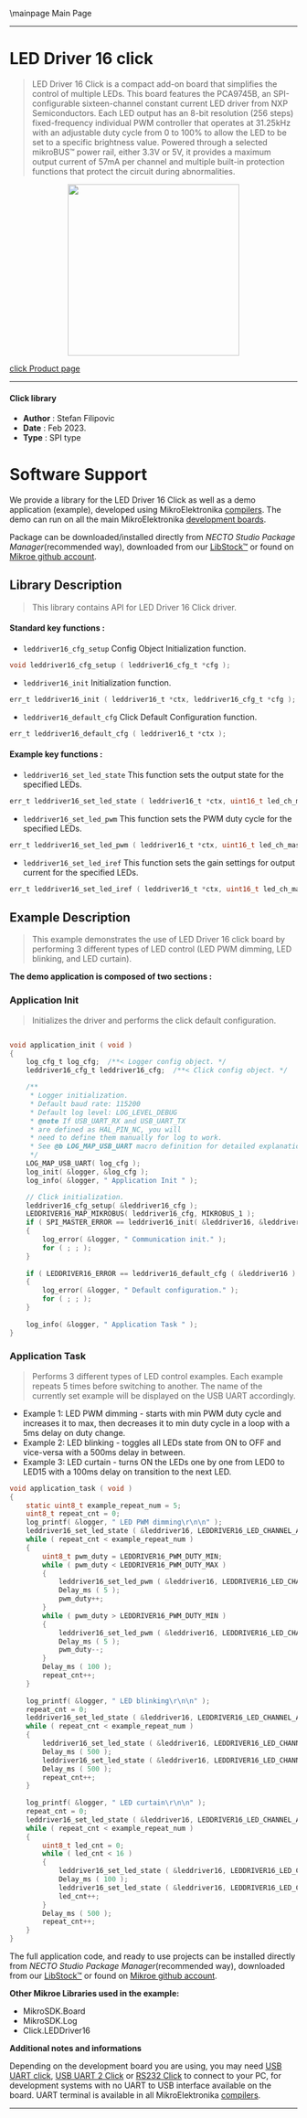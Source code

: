 \mainpage Main Page

---
# LED Driver 16 click

> LED Driver 16 Click is a compact add-on board that simplifies the control of multiple LEDs. This board features the PCA9745B, an SPI-configurable sixteen-channel constant current LED driver from NXP Semiconductors. Each LED output has an 8-bit resolution (256 steps) fixed-frequency individual PWM controller that operates at 31.25kHz with an adjustable duty cycle from 0 to 100% to allow the LED to be set to a specific brightness value. Powered through a selected mikroBUS™ power rail, either 3.3V or 5V, it provides a maximum output current of 57mA per channel and multiple built-in protection functions that protect the circuit during abnormalities.

<p align="center">
  <img src="https://download.mikroe.com/images/click_for_ide/leddriver16_click.png" height=300px>
</p>

[click Product page](https://www.mikroe.com/led-driver-16-click)

---


#### Click library

- **Author**        : Stefan Filipovic
- **Date**          : Feb 2023.
- **Type**          : SPI type


# Software Support

We provide a library for the LED Driver 16 Click
as well as a demo application (example), developed using MikroElektronika
[compilers](https://www.mikroe.com/necto-studio).
The demo can run on all the main MikroElektronika [development boards](https://www.mikroe.com/development-boards).

Package can be downloaded/installed directly from *NECTO Studio Package Manager*(recommended way), downloaded from our [LibStock&trade;](https://libstock.mikroe.com) or found on [Mikroe github account](https://github.com/MikroElektronika/mikrosdk_click_v2/tree/master/clicks).

## Library Description

> This library contains API for LED Driver 16 Click driver.

#### Standard key functions :

- `leddriver16_cfg_setup` Config Object Initialization function.
```c
void leddriver16_cfg_setup ( leddriver16_cfg_t *cfg );
```

- `leddriver16_init` Initialization function.
```c
err_t leddriver16_init ( leddriver16_t *ctx, leddriver16_cfg_t *cfg );
```

- `leddriver16_default_cfg` Click Default Configuration function.
```c
err_t leddriver16_default_cfg ( leddriver16_t *ctx );
```

#### Example key functions :

- `leddriver16_set_led_state` This function sets the output state for the specified LEDs.
```c
err_t leddriver16_set_led_state ( leddriver16_t *ctx, uint16_t led_ch_mask, uint8_t state );
```

- `leddriver16_set_led_pwm` This function sets the PWM duty cycle for the specified LEDs.
```c
err_t leddriver16_set_led_pwm ( leddriver16_t *ctx, uint16_t led_ch_mask, uint8_t duty_cycle );
```

- `leddriver16_set_led_iref` This function sets the gain settings for output current for the specified LEDs.
```c
err_t leddriver16_set_led_iref ( leddriver16_t *ctx, uint16_t led_ch_mask, uint8_t iref );
```

## Example Description

> This example demonstrates the use of LED Driver 16 click board by performing 3 different types of LED control (LED PWM dimming, LED blinking, and LED curtain).

**The demo application is composed of two sections :**

### Application Init

> Initializes the driver and performs the click default configuration.

```c

void application_init ( void )
{
    log_cfg_t log_cfg;  /**< Logger config object. */
    leddriver16_cfg_t leddriver16_cfg;  /**< Click config object. */

    /** 
     * Logger initialization.
     * Default baud rate: 115200
     * Default log level: LOG_LEVEL_DEBUG
     * @note If USB_UART_RX and USB_UART_TX 
     * are defined as HAL_PIN_NC, you will 
     * need to define them manually for log to work. 
     * See @b LOG_MAP_USB_UART macro definition for detailed explanation.
     */
    LOG_MAP_USB_UART( log_cfg );
    log_init( &logger, &log_cfg );
    log_info( &logger, " Application Init " );

    // Click initialization.
    leddriver16_cfg_setup( &leddriver16_cfg );
    LEDDRIVER16_MAP_MIKROBUS( leddriver16_cfg, MIKROBUS_1 );
    if ( SPI_MASTER_ERROR == leddriver16_init( &leddriver16, &leddriver16_cfg ) )
    {
        log_error( &logger, " Communication init." );
        for ( ; ; );
    }
    
    if ( LEDDRIVER16_ERROR == leddriver16_default_cfg ( &leddriver16 ) )
    {
        log_error( &logger, " Default configuration." );
        for ( ; ; );
    }
    
    log_info( &logger, " Application Task " );
}

```

### Application Task

> Performs 3 different types of LED control examples. Each example repeats 5 times before
switching to another. The name of the currently set example will be displayed on the USB UART accordingly.
- Example 1:
LED PWM dimming - starts with min PWM duty cycle and increases it to max, then decreases
it to min duty cycle in a loop with a 5ms delay on duty change.
- Example 2:
LED blinking - toggles all LEDs state from ON to OFF and vice-versa with a 500ms delay in between.
- Example 3:
LED curtain - turns ON the LEDs one by one from LED0 to LED15 with a 100ms delay on transition
to the next LED.

```c
void application_task ( void )
{
    static uint8_t example_repeat_num = 5;
    uint8_t repeat_cnt = 0;
    log_printf( &logger, " LED PWM dimming\r\n\n" );
    leddriver16_set_led_state ( &leddriver16, LEDDRIVER16_LED_CHANNEL_ALL, LEDDRIVER16_LEDOUT_PWM_ALL );
    while ( repeat_cnt < example_repeat_num )
    {
        uint8_t pwm_duty = LEDDRIVER16_PWM_DUTY_MIN;
        while ( pwm_duty < LEDDRIVER16_PWM_DUTY_MAX )
        {
            leddriver16_set_led_pwm ( &leddriver16, LEDDRIVER16_LED_CHANNEL_ALL, pwm_duty );
            Delay_ms ( 5 );
            pwm_duty++;
        }
        while ( pwm_duty > LEDDRIVER16_PWM_DUTY_MIN )
        {
            leddriver16_set_led_pwm ( &leddriver16, LEDDRIVER16_LED_CHANNEL_ALL, pwm_duty );
            Delay_ms ( 5 );
            pwm_duty--;
        }
        Delay_ms ( 100 );
        repeat_cnt++;
    }
    
    log_printf( &logger, " LED blinking\r\n\n" );
    repeat_cnt = 0;
    leddriver16_set_led_state ( &leddriver16, LEDDRIVER16_LED_CHANNEL_ALL, LEDDRIVER16_LEDOUT_OFF );
    while ( repeat_cnt < example_repeat_num )
    {
        leddriver16_set_led_state ( &leddriver16, LEDDRIVER16_LED_CHANNEL_ALL, LEDDRIVER16_LEDOUT_ON );
        Delay_ms ( 500 );
        leddriver16_set_led_state ( &leddriver16, LEDDRIVER16_LED_CHANNEL_ALL, LEDDRIVER16_LEDOUT_OFF );
        Delay_ms ( 500 );
        repeat_cnt++;
    }
    
    log_printf( &logger, " LED curtain\r\n\n" );
    repeat_cnt = 0;
    leddriver16_set_led_state ( &leddriver16, LEDDRIVER16_LED_CHANNEL_ALL, LEDDRIVER16_LEDOUT_OFF );
    while ( repeat_cnt < example_repeat_num )
    {
        uint8_t led_cnt = 0;
        while ( led_cnt < 16 )
        {
            leddriver16_set_led_state ( &leddriver16, LEDDRIVER16_LED_CHANNEL_0 << led_cnt, LEDDRIVER16_LEDOUT_ON );
            Delay_ms ( 100 );
            leddriver16_set_led_state ( &leddriver16, LEDDRIVER16_LED_CHANNEL_0 << led_cnt, LEDDRIVER16_LEDOUT_OFF );
            led_cnt++;
        }
        Delay_ms ( 500 );
        repeat_cnt++;
    }
}
```

The full application code, and ready to use projects can be installed directly from *NECTO Studio Package Manager*(recommended way), downloaded from our [LibStock&trade;](https://libstock.mikroe.com) or found on [Mikroe github account](https://github.com/MikroElektronika/mikrosdk_click_v2/tree/master/clicks).

**Other Mikroe Libraries used in the example:**

- MikroSDK.Board
- MikroSDK.Log
- Click.LEDDriver16

**Additional notes and informations**

Depending on the development board you are using, you may need
[USB UART click](https://www.mikroe.com/usb-uart-click),
[USB UART 2 Click](https://www.mikroe.com/usb-uart-2-click) or
[RS232 Click](https://www.mikroe.com/rs232-click) to connect to your PC, for
development systems with no UART to USB interface available on the board. UART
terminal is available in all MikroElektronika
[compilers](https://shop.mikroe.com/compilers).

---
